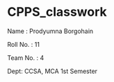# CPPS_classwork
Name : Prodyumna Borgohain 


Roll No. : 11 


Team No. : 4

Dept: CCSA, MCA 1st Semester


